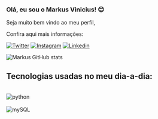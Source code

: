 ### Olá, eu sou o Markus Vinicius! 😊
Seja muito bem vindo ao meu perfil,

Confira aqui mais informações:

[![Twitter](https://img.shields.io/badge/Twitter-1DA1F2?style=for-the-badge&logo=twitter&logoColor=white)](https://twitter.com/mviniortizz)
[![Instagram](https://img.shields.io/badge/Instagram-E4405F?style=for-the-badge&logo=instagram&logoColor=white)](https://www.instagram.com/mviniortiz/)
[![Linkedin](https://img.shields.io/badge/LinkedIn-0077B5?style=for-the-badge&logo=linkedin&logoColor=white)](https://www.linkedin.com/in/markus-vinicius-612412201/)

![Markus GitHub stats](https://github-readme-stats.vercel.app/api?username=mviniortiz&show_icons=true&theme=radical)

## Tecnologias usadas no meu dia-a-dia: 

<div style ="display:inline_block"><br/>
    <img align="center" alt="python" src="https://img.shields.io/badge/Python-14354C?style=for-the-badge&logo=python&logoColor=white" />
<div style ="display:inline_block"><br/>
    <img align="center" alt="mySQL" src=https://img.shields.io/badge/MySQL-00000F?style=for-the-badge&logo=mysql&logoColor=white" />

